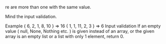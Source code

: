 ﻿re are more than one with the same value.

Mind the input validation.

Example
{ 6, 2, 1, 8, 10 } => 16
{ 1, 1, 11, 2, 3 } => 6
Input validation
If an empty value ( null, None,  Nothing etc. ) is given instead of an array, or the given array is an empty list or a list with only 1 element, return 0.


